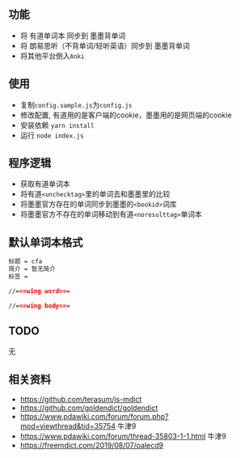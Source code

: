 ## 功能

* 将 有道单词本 同步到 墨墨背单词
* 将 朗易思听（不背单词/轻听英语）同步到 墨墨背单词
* 将其他平台倒入`Anki`

## 使用

* 复制`config.sample.js`为`config.js`
* 修改配置, 有道用的是客户端的cookie，墨墨用的是网页端的cookie
* 安装依赖 `yarn install`
* 运行 `node index.js`

## 程序逻辑

* 获取有道单词本
* 将有道`<unchecktag>`里的单词去和墨墨里的比较
* 将墨墨官方存在的单词同步到墨墨的`<bookid>`词库
* 将墨墨官方不存在的单词移动到有道`<noresulttag>`单词本


## 默认单词本格式
```md
标题 = cfa
简介 = 暂无简介
标签 = 

//===wing word===

//===wing body===

```
## TODO

无


## 相关资料

* https://github.com/terasum/js-mdict 
* https://github.com/goldendict/goldendict
* https://www.pdawiki.com/forum/forum.php?mod=viewthread&tid=35754 牛津9
* https://www.pdawiki.com/forum/thread-35803-1-1.html 牛津9
* https://freemdict.com/2019/08/07/oalecd9

